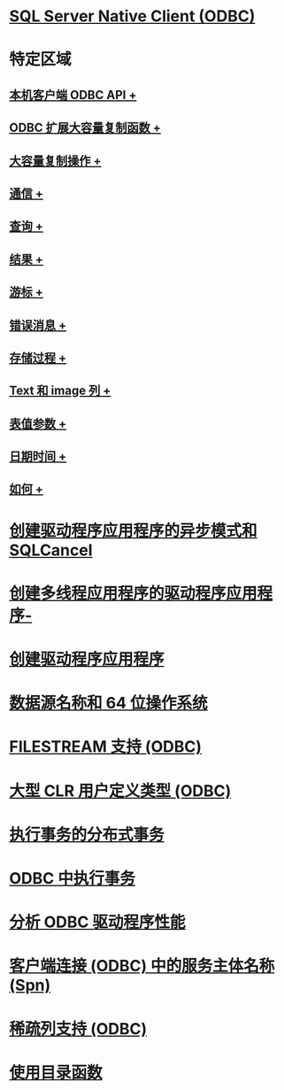 # [SQL Server Native Client (ODBC)](sql-server-native-client-odbc.md)

# 特定区域
## [本机客户端 ODBC API +](../../../relational-databases/native-client-odbc-api/odbc-api-implementation-details.md)
## [ODBC 扩展大容量复制函数 +](../../../relational-databases/native-client-odbc-extensions-bulk-copy-functions/sql-server-driver-extensions-bulk-copy-functions.md)
## [大容量复制操作 +](../../../relational-databases/native-client-odbc-bulk-copy-operations/performing-bulk-copy-operations-odbc.md)
## [通信 +](../../../relational-databases/native-client-odbc-communication/communicating-with-sql-server-odbc.md)
## [查询 +](../../../relational-databases/native-client-odbc-queries/executing-queries-odbc.md)
## [结果 +](../../../relational-databases/native-client-odbc-results/processing-results-odbc.md)
## [游标 +](../../../relational-databases/native-client-odbc-cursors/using-cursors-odbc.md)
## [错误消息 +](../../../relational-databases/native-client-odbc-error-messages/handling-errors-and-messages.md)
## [存储过程 +](../../../relational-databases/native-client-odbc-stored-procedures/running-stored-procedures.md)
## [Text 和 image 列 +](../../../relational-databases/native-client-odbc-text-image-columns/managing-text-and-image-columns.md)
## [表值参数 +](../../../relational-databases/native-client-odbc-table-valued-parameters/table-valued-parameters-odbc.md)
## [日期时间 +](../../../relational-databases/native-client-odbc-date-time/date-and-time-improvements-odbc.md)
## [如何 +](../../../relational-databases/native-client-odbc-how-to/odbc-how-to-topics.md)

# [创建驱动程序应用程序的异步模式和 SQLCancel](creating-a-driver-application-asynchronous-mode-and-sqlcancel.md)
# [创建多线程应用程序的驱动程序应用程序-](creating-a-driver-application-multithreaded-applications.md)
# [创建驱动程序应用程序](creating-a-driver-application.md)
# [数据源名称和 64 位操作系统](data-source-names-and-64-bit-operating-systems.md)
# [FILESTREAM 支持 (ODBC)](filestream-support-odbc.md)
# [大型 CLR 用户定义类型 (ODBC)](large-clr-user-defined-types-odbc.md)
# [执行事务的分布式事务](performing-transactions-distributed-transactions.md)
# [ODBC 中执行事务](performing-transactions-in-odbc.md)
# [分析 ODBC 驱动程序性能](profiling-odbc-driver-performance.md)
# [客户端连接 (ODBC) 中的服务主体名称 (Spn)](service-principal-names-spns-in-client-connections-odbc.md)
# [稀疏列支持 (ODBC)](sparse-columns-support-odbc.md)
# [使用目录函数](using-catalog-functions.md)
